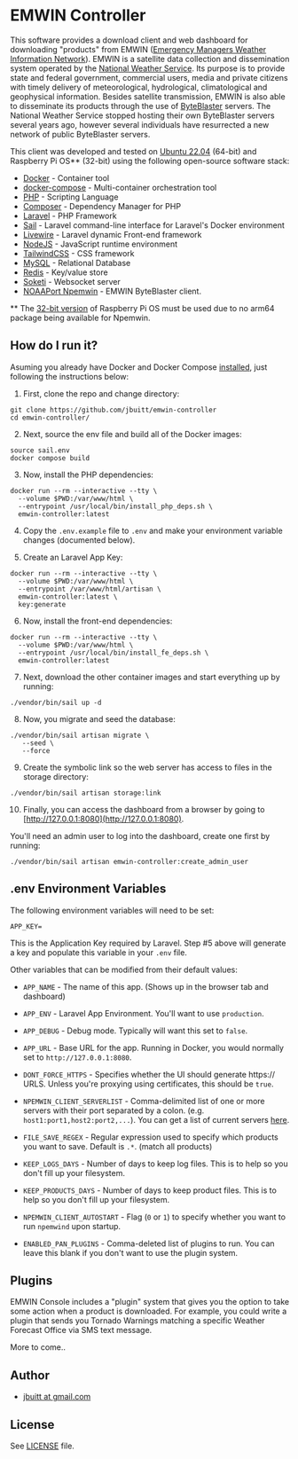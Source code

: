 
# EMWIN Controller

This software provides a download client and web dashboard for downloading "products" from EMWIN ([Emergency Managers Weather Information Network](https://www.nws.noaa.gov/emwin/)). EMWIN is a satellite data collection and dissemination system operated by the [National Weather Service](http://weather.gov). Its purpose is to provide state and federal government, commercial users, media and private citizens with timely delivery of meteorological, hydrological, climatological and geophysical information. Besides satellite transmission, EMWIN is also able to disseminate its products through the use of [ByteBlaster](https://www.weather.gov/emwin/byteblaster) servers. The National Weather Service stopped hosting their own ByteBlaster servers several years ago, however several individuals have resurrected a new network of public ByteBlaster servers.

This client was developed and tested on [Ubuntu 22.04](http://ubuntu.com) (64-bit) and Raspberry Pi OS** (32-bit) using the following open-source software stack:

* [Docker](https://www.docker.com/) - Container tool
* [docker-compose](https://docs.docker.com/compose/) - Multi-container orchestration tool
* [PHP](https://www.php.net/) - Scripting Language
* [Composer](http://getcomposer.org/) - Dependency Manager for PHP
* [Laravel](https://laravel.com/) - PHP Framework
* [Sail](https://laravel.com/docs/10.x/sail) - Laravel command-line interface for Laravel's Docker environment 
* [Livewire](https://laravel-livewire.com/) - Laravel dynamic Front-end framework
* [NodeJS](https://nodejs.org/en) - JavaScript runtime environment
* [TailwindCSS](https://tailwindcss.com/) - CSS framework
* [MySQL](https://www.mysql.com/) - Relational Database
* [Redis](https://redis.io/) - Key/value store
* [Soketi](https://docs.soketi.app/) - Websocket server
* [NOAAPort Npemwin](http://www.noaaport.net/projects/emwin.html) - EMWIN ByteBlaster client. 

** The [32-bit version](https://www.raspberrypi.com/software/operating-systems/#raspberry-pi-os-32-bit) of Raspberry Pi OS must be used due to no arm64 package being available for Npemwin. 

## How do I run it?

Asuming you already have Docker and Docker Compose [installed](https://github.com/jbuitt/emwin-controller/blob/main/scripts/install_docker.sh), just following the instructions below:

1. First, clone the repo and change directory:

```
git clone https://github.com/jbuitt/emwin-controller
cd emwin-controller/
```

2. Next, source the env file and build all of the Docker images:

```
source sail.env
docker compose build
```

3. Now, install the PHP dependencies:

```
docker run --rm --interactive --tty \
  --volume $PWD:/var/www/html \
  --entrypoint /usr/local/bin/install_php_deps.sh \
  emwin-controller:latest
```

4. Copy the `.env.example` file to `.env` and make your environment variable changes (documented below).
   
5. Create an Laravel App Key:

```
docker run --rm --interactive --tty \
  --volume $PWD:/var/www/html \
  --entrypoint /var/www/html/artisan \
  emwin-controller:latest \
  key:generate
```

6. Now, install the front-end dependencies:

```
docker run --rm --interactive --tty \
  --volume $PWD:/var/www/html \
  --entrypoint /usr/local/bin/install_fe_deps.sh \
  emwin-controller:latest
```

7. Next, download the other container images and start everything up by running:

```
./vendor/bin/sail up -d
```

8. Now, you migrate and seed the database:

```
./vendor/bin/sail artisan migrate \
   --seed \
   --force
```

9. Create the symbolic link so the web server has access to files in the storage directory:

```
./vendor/bin/sail artisan storage:link
```

10. Finally, you can access the dashboard from a browser by going to [http://127.0.0.1:8080](http://127.0.0.1:8080).

You'll need an admin user to log into the dashboard, create one first by running:

```
./vendor/bin/sail artisan emwin-controller:create_admin_user
```

## .env Environment Variables

The following environment variables will need to be set:

```
APP_KEY=
```

This is the Application Key required by Laravel. Step #5 above will generate a key and populate this variable in your `.env` file.

Other variables that can be modified from their default values:

* `APP_NAME` - The name of this app. (Shows up in the browser tab and dashboard)
* `APP_ENV` - Laravel App Environment. You'll want to use `production`.
* `APP_DEBUG` - Debug mode. Typically will want this set to `false`.
* `APP_URL` - Base URL for the app. Running in Docker, you would normally set to `http://127.0.0.1:8080`. 

* `DONT_FORCE_HTTPS` - Specifies whether the UI should generate https:// URLS. Unless you're proxying using certificates, this should be `true`. 
* `NPEMWIN_CLIENT_SERVERLIST` - Comma-delimited list of one or more servers with their port separated by a colon. (e.g. `host1:port1,host2:port2,...`). You can get a list of current servers [here](https://www.weathermessage.com/Support/EMWINInternetStatus.aspx).
* `FILE_SAVE_REGEX` - Regular expression used to specify which products you want to save. Default is `.*`. (match all products)
* `KEEP_LOGS_DAYS` - Number of days to keep log files. This is to help so you don't fill up your filesystem.
* `KEEP_PRODUCTS_DAYS` - Number of days to keep product files. This is to help so you don't fill up your filesystem.
* `NPEMWIN_CLIENT_AUTOSTART` - Flag (`0` or `1`) to specify whether you want to run `npemwind` upon startup.
* `ENABLED_PAN_PLUGINS` - Comma-deleted list of plugins to run. You can leave this blank if you don't want to use the plugin system.

## Plugins

EMWIN Console includes a "plugin" system that gives you the option to take some action when a product is downloaded. For example, you could write a plugin that sends you Tornado Warnings matching a specific Weather Forecast Office via SMS text message.

More to come..

## Author

+	[jbuitt at gmail.com](mailto:jbuitt@gmail.com)

## License

See [LICENSE](https://github.com/jbuitt/emwin-console/blob/main/LICENSE) file.
